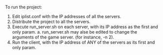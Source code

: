 To run the project:

1. Edit iplist.conf with the IP addresses of all the servers.
2. Distribute the project to all the servers.
3. Execute run_server.sh on each server, with its IP address as the first and only param.
	a. run_server.sh may alse be edited to change the arguments of the game server.
		(for instance, -n 2).
4. Run the client, with the IP address of ANY of the servers as its first and only param.
